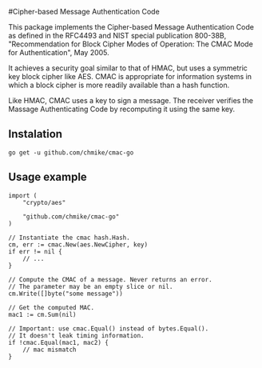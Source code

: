 
#Cipher-based Message Authentication Code

This package implements the Cipher-based Message Authentication Code as
defined in the RFC4493 and NIST special publication 800-38B, "Recommendation
for Block Cipher Modes of Operation: The CMAC Mode for Authentication", May 2005.

It achieves a security goal similar to that of HMAC, but uses a symmetric key
block cipher like AES. CMAC is appropriate for information systems in which a
block cipher is more readily available than a hash function.

Like HMAC, CMAC uses a key to sign a message. The receiver verifies the
Massage Authenticating Code by recomputing it using the same key.

## Instalation

    go get -u github.com/chmike/cmac-go

## Usage example

    import (
        "crypto/aes"

        "github.com/chmike/cmac-go"
    )

    // Instantiate the cmac hash.Hash.
    cm, err := cmac.New(aes.NewCipher, key)
    if err != nil {
        // ...
    }

    // Compute the CMAC of a message. Never returns an error.
    // The parameter may be an empty slice or nil.
    cm.Write([]byte("some message"))

    // Get the computed MAC.
    mac1 := cm.Sum(nil)

    // Important: use cmac.Equal() instead of bytes.Equal().
    // It doesn't leak timing information.
    if !cmac.Equal(mac1, mac2) {
        // mac mismatch
    }
